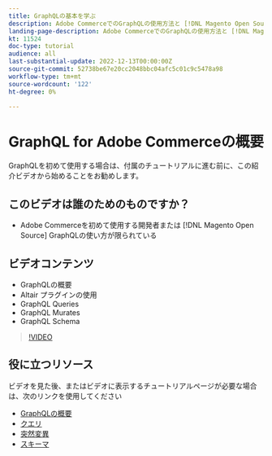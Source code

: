 ```yaml
---
title: GraphQLの基本を学ぶ
description: Adobe CommerceでのGraphQLの使用方法と [!DNL Magento Open Source]. クエリ、突然変異、スキーマの使用について説明します。
landing-page-description: Adobe CommerceでのGraphQLの使用方法と [!DNL Magento Open Source]. クエリ、突然変異、スキーマの使用について説明します。
kt: 11524
doc-type: tutorial
audience: all
last-substantial-update: 2022-12-13T00:00:00Z
source-git-commit: 52738be67e20cc2048bbc04afc5c01c9c5478a98
workflow-type: tm+mt
source-wordcount: '122'
ht-degree: 0%

---
```


# GraphQL for Adobe Commerceの概要

GraphQLを初めて使用する場合は、付属のチュートリアルに進む前に、この紹介ビデオから始めることをお勧めします。

## このビデオは誰のためのものですか？

* Adobe Commerceを初めて使用する開発者または [!DNL Magento Open Source] GraphQLの使い方が限られている

## ビデオコンテンツ

* GraphQLの概要
* Altair プラグインの使用
* GraphQL Queries
* GraphQL Murates
* GraphQL Schema

>[!VIDEO](https://video.tv.adobe.com/v/3412302/graphql)

## 役に立つリソース

ビデオを見た後、またはビデオに表示するチュートリアルページが必要な場合は、次のリンクを使用してください

* [GraphQLの概要](./intro-graphql.md)
* [クエリ](./graphql-queries.md)
* [突然変異](./graphql-mutations.md)
* [スキーマ](./graphql-schema.md)
